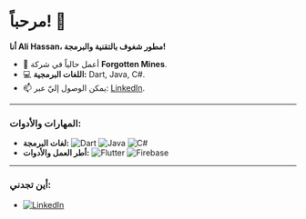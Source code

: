 # مرحباً! 👋

**أنا Ali Hassan، مطور شغوف بالتقنية والبرمجة!**

- 🔭 أعمل حالياً في شركة **Forgotten Mines**.
- 💻 **اللغات البرمجية:** Dart, Java, C#.
- 📫 يمكن الوصول إليّ عبر: [LinkedIn](https://www.linkedin.com/in/ali-hassan-654350197).

---

### المهارات والأدوات:
- **لغات البرمجة:** ![Dart](https://img.shields.io/badge/Dart-0175C2?style=flat&logo=dart&logoColor=white) ![Java](https://img.shields.io/badge/Java-007396?style=flat&logo=java&logoColor=white) ![C#](https://img.shields.io/badge/C%23-239120?style=flat&logo=c-sharp&logoColor=white)
- **أطر العمل والأدوات:** ![Flutter](https://img.shields.io/badge/Flutter-02569B?style=flat&logo=flutter&logoColor=white) ![Firebase](https://img.shields.io/badge/Firebase-FFCA28?style=flat&logo=firebase&logoColor=black)

---

### أين تجدني:
- [![LinkedIn](https://img.shields.io/badge/LinkedIn-0A66C2?style=flat&logo=linkedin&logoColor=white)](https://www.linkedin.com/in/ali-hassan-654350197)
